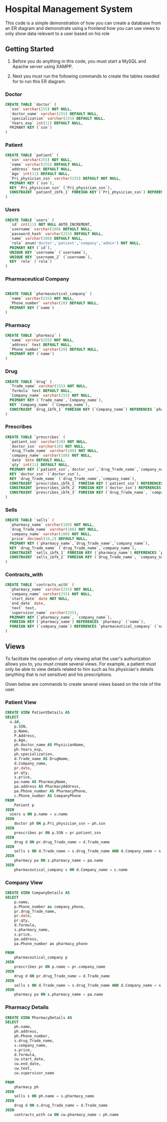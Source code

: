 # Hospital Management System

This code is a simple demonstration of how you can create a database from an ER diagram and demonstrate using a frontend how you can use views to only show data relevant to a user based on his role

## Getting Started
1. Before you do anything in this code, you must start a MySQL and Apache server using XAMPP.

2. Next you must run the following commands to create the tables needed for to run this ER diagram.

### Doctor
```sql
CREATE TABLE `doctor` (
  `ssn` varchar(255) NOT NULL,
  `doctor_name` varchar(255) DEFAULT NULL,
  `specialization` varchar(255) DEFAULT NULL,
  `Years_exp` int(11) DEFAULT NULL,
  PRIMARY KEY (`ssn`)
)
```


### Patient
```sql
CREATE TABLE `patient` (
  `ssn` varchar(255) NOT NULL,
  `name` varchar(255) DEFAULT NULL,
  `address` text DEFAULT NULL,
  `Age` int(11) DEFAULT NULL,
  `Pri_physician_ssn` varchar(255) DEFAULT NOT NULL,
  PRIMARY KEY (`ssn`),
  KEY `Pri_physician_ssn` (`Pri_physician_ssn`),
  CONSTRAINT `patient_ibfk_1` FOREIGN KEY (`Pri_physician_ssn`) REFERENCES `doctor` (`ssn`)
)
```

###  Users
```sql
CREATE TABLE `users` (
  `id` int(11) NOT NULL AUTO_INCREMENT,
  `username` varchar(100) DEFAULT NULL,
  `password_hash` varchar(255) DEFAULT NULL,
  `name` varchar(100) DEFAULT NULL,
  `role` enum('doctor','patient','company','admin') NOT NULL,
  PRIMARY KEY (`id`),
  UNIQUE KEY `username` (`username`),
  UNIQUE KEY `username_2` (`username`),
  KEY `role` (`role`)
)
```

### Pharmaceutical Company
```sql
	
CREATE TABLE `pharmaceutical_company` (
  `name` varchar(255) NOT NULL,
  `Phone_number` varchar(20) DEFAULT NULL,
  PRIMARY KEY (`name`)
) 
```

### Pharmacy
```sql
CREATE TABLE `pharmacy` (
  `name` varchar(255) NOT NULL,
  `address` text DEFAULT NULL,
  `Phone_number` varchar(20) DEFAULT NULL,
  PRIMARY KEY (`name`)
)
```
### Drug
```sql
CREATE TABLE `drug` (
  `Trade_name` varchar(255) NOT NULL,
  `formula` text DEFAULT NULL,
  `Company_name` varchar(255) NOT NULL,
  PRIMARY KEY (`Trade_name`,`Company_name`),
  KEY `Company_name` (`Company_name`),
  CONSTRAINT `drug_ibfk_1` FOREIGN KEY (`Company_name`) REFERENCES `pharmaceutical_company` (`name`)
)
```

### Prescribes
```sql
CREATE TABLE `prescribes` (
  `patient_ssn` varchar(20) NOT NULL,
  `doctor_ssn` varchar(20) NOT NULL,
  `drug_Trade_name` varchar(100) NOT NULL,
  `company_name` varchar(100) NOT NULL,
  `date` date DEFAULT NULL,
  `qty` int(11) DEFAULT NULL,
  PRIMARY KEY (`patient_ssn`,`doctor_ssn`,`drug_Trade_name`,`company_name`),
  KEY `doctor_ssn` (`doctor_ssn`),
  KEY `drug_Trade_name` (`drug_Trade_name`,`company_name`),
  CONSTRAINT `prescribes_ibfk_1` FOREIGN KEY (`patient_ssn`) REFERENCES `patient` (`ssn`),
  CONSTRAINT `prescribes_ibfk_2` FOREIGN KEY (`doctor_ssn`) REFERENCES `doctor` (`ssn`),
  CONSTRAINT `prescribes_ibfk_3` FOREIGN KEY (`drug_Trade_name`, `company_name`) REFERENCES `drug` (`Trade_name`, `Company_name`)
) 
```

### Sells
```sql
CREATE TABLE `sells` (
  `pharmacy_name` varchar(100) NOT NULL,
  `drug_Trade_name` varchar(100) NOT NULL,
  `company_name` varchar(100) NOT NULL,
  `price` decimal(10,2) DEFAULT NULL,
  PRIMARY KEY (`pharmacy_name`,`drug_Trade_name`,`company_name`),
  KEY `drug_Trade_name` (`drug_Trade_name`,`company_name`),
  CONSTRAINT `sells_ibfk_1` FOREIGN KEY (`pharmacy_name`) REFERENCES `pharmacy` (`name`),
  CONSTRAINT `sells_ibfk_2` FOREIGN KEY (`drug_Trade_name`, `company_name`) REFERENCES `drug` (`Trade_name`, `Company_name`)
)
```


### Contracts_with
```sql
CREATE TABLE `contracts_with` (
  `pharmacy_name` varchar(255) NOT NULL,
  `company_name` varchar(255) NOT NULL,
  `start_date` date NOT NULL,
  `end_date` date,
  `text` text,
  `supervisor_name` varchar(255),
  PRIMARY KEY (`pharmacy_name`, `company_name`),
  FOREIGN KEY (`pharmacy_name`) REFERENCES `pharmacy` (`name`),
  FOREIGN KEY (`company_name`) REFERENCES `pharmaceutical_company` (`name`)
)
```



## Views

To facilitate the operation of only viewing what the user's authorization allows you to, you must create several views. For example, a patient must only be able to view details related to him such as his physician's details (anything that is not sensitive) and his prescriptions. 

Given below are commands to create several views based on the role of the user.

### Patient View
```sql
CREATE VIEW PatientDetails AS
SELECT
  u.id,
	p.SSN,
    p.Name,
    P.Address,
    p.Age,
    ph.doctor_name AS PhysicianName,
    ph.Years_exp,
    ph.specialization,
    d.Trade_name AS DrugName,
    d.Company_name,
    pr.date,
    pr.qty,
    s.price,
    pa.name AS PharmacyName,
    pa.address AS PharmacyAddress,
    pa.Phone_number AS PharmacyPhone,
    c.Phone_number AS CompanyPhone
FROM
 	Patient p
JOIN
  users u ON p.name = u.name
JOIN
	doctor ph ON p.Pri_physician_ssn = ph.ssn
JOIN
	prescribes pr ON p.SSN = pr.patient_ssn
JOIN
	drug d ON pr.drug_Trade_name = d.Trade_name
JOIN
	sells s ON d.Trade_name = s.drug_Trade_name AND d.Company_name = s.company_name
JOIN
	pharmacy pa ON s.pharmacy_name = pa.name
JOIN
	pharmaceutical_company c ON d.Company_name = c.name
```

### Company View

```sql
CREATE VIEW CompanyDetails AS
SELECT
 	p.name,
    p.Phone_number as company_phone,
    pr.drug_Trade_name,
    pr.date,
    pr.qty,
 	d.formula,
    s.pharmacy_name,
    s.price,
    pa.address,
    pa.Phone_number as pharmacy_phone
    
FROM
 	pharmaceutical_company p
JOIN
	prescribes pr ON p.name = pr.company_name
JOIN
	drug d ON pr.drug_Trade_name = d.Trade_name
JOIN
	sells s ON d.Trade_name = s.drug_Trade_name AND d.Company_name = s.company_name
JOIN
	pharmacy pa ON s.pharmacy_name = pa.name

```

### Pharmacy Details

```sql
CREATE VIEW PharmacyDetails AS
SELECT
	ph.name,
    ph.address,
    ph.Phone_number,
    s.drug_Trade_name,
    s.company_name,
    s.price,
    d.formula,
    cw.start_date,
    cw.end_date,
    cw.text,
    cw.supervisor_name
    
FROM
 	pharmacy ph
JOIN
	sells s ON ph.name = s.pharmacy_name
JOIN
	drug d ON s.drug_Trade_name = d.Trade_name
JOIN
	contracts_with cw ON cw.pharmacy_name = ph.name


```